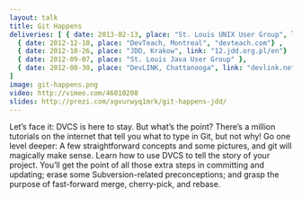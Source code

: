```yaml
---
layout: talk
title: Git Happens
deliveries: [ { date: 2013-02-13, place: "St. Louis UNIX User Group", link: "sluug.org"} ,
  { date: 2012-12-10, place: "DevTeach, Montreal", "devteach.com"} ,
  { date: 2012-10-26, place: "JDD, Krakow", link: "12.jdd.org.pl/en"}
  { date: 2012-09-07, place: "St. Louis Java User Group" },
  { date: 2012-08-30, place: "DevLINK, Chattanooga", link: "devlink.net" }
]
image: git-happens.png
video: http://vimeo.com/46010208
slides: http://prezi.com/xgvurwyq1mrk/git-happens-jdd/
---
```

Let’s face it: DVCS is here to stay. But what’s the point? There’s a million tutorials on the internet that tell you what to type in Git, but not why! Go one level deeper: A few straightforward concepts and some pictures, and git will magically make sense. Learn how to use DVCS to tell the story of your project. You’ll get the point of all those extra steps in committing and updating; erase some Subversion-related preconceptions; and grasp the purpose of fast-forward merge, cherry-pick, and rebase. 
